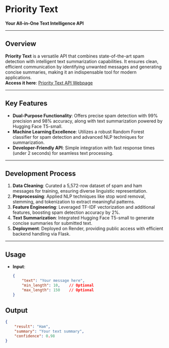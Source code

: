 # Priority Text  
**Your All-in-One Text Intelligence API**  

---  

## Overview  

**Priority Text** is a versatile API that combines state-of-the-art spam detection with intelligent text summarization capabilities. It ensures clean, efficient communication by identifying unwanted messages and generating concise summaries, making it an indispensable tool for modern applications.  
**Access it here**: [Priority Text API Webpage](https://spam-no-more.onrender.com)  

---  

## Key Features  

- **Dual-Purpose Functionality**: Offers precise spam detection with 99% precision and 98% accuracy, along with text summarization powered by Hugging Face T5-small.  
- **Machine Learning Excellence**: Utilizes a robust Random Forest classifier for spam detection and advanced NLP techniques for summarization.  
- **Developer-Friendly API**: Simple integration with fast response times (under 2 seconds) for seamless text processing.  

---  

## Development Process  

1. **Data Cleaning**: Curated a 5,572-row dataset of spam and ham messages for training, ensuring diverse linguistic representation.  
2. **Preprocessing**: Applied NLP techniques like stop word removal, stemming, and tokenization to extract meaningful patterns.  
3. **Feature Engineering**: Leveraged TF-IDF vectorization and additional features, boosting spam detection accuracy by 2%.  
4. **Text Summarization**: Integrated Hugging Face T5-small to generate concise summaries for submitted text.  
5. **Deployment**: Deployed on Render, providing public access with efficient backend handling via Flask.  

---  

## Usage  

- **Input**:  
  ```json  
  {  
      "text": "Your message here",  
      "min_length": 10,    // Optional  
      "max_length": 150    // Optional  
  }  

## Output  

```json  
{  
    "result": "Ham",  
    "summary": "Your text summary",  
    "confidence": 0.98  
}  

